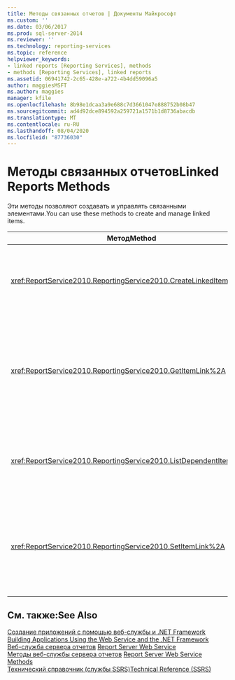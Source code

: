 ```yaml
---
title: Методы связанных отчетов | Документы Майкрософт
ms.custom: ''
ms.date: 03/06/2017
ms.prod: sql-server-2014
ms.reviewer: ''
ms.technology: reporting-services
ms.topic: reference
helpviewer_keywords:
- linked reports [Reporting Services], methods
- methods [Reporting Services], linked reports
ms.assetid: 06941742-2c65-428e-a722-4b4dd59096a5
author: maggiesMSFT
ms.author: maggies
manager: kfile
ms.openlocfilehash: 8b98e1dcaa3a9e688c7d3661047e888752b08b47
ms.sourcegitcommit: ad4d92dce894592a259721a1571b1d8736abacdb
ms.translationtype: MT
ms.contentlocale: ru-RU
ms.lasthandoff: 08/04/2020
ms.locfileid: "87736030"
---
```

# <a name="linked-reports-methods"></a><span data-ttu-id="e1f44-102">Методы связанных отчетов</span><span class="sxs-lookup"><span data-stu-id="e1f44-102">Linked Reports Methods</span></span>
  <span data-ttu-id="e1f44-103">Эти методы позволяют создавать и управлять связанными элементами.</span><span class="sxs-lookup"><span data-stu-id="e1f44-103">You can use these methods to create and manage linked items.</span></span>  
  
|<span data-ttu-id="e1f44-104">Метод</span><span class="sxs-lookup"><span data-stu-id="e1f44-104">Method</span></span>|<span data-ttu-id="e1f44-105">Действие</span><span class="sxs-lookup"><span data-stu-id="e1f44-105">Action</span></span>|  
|------------|------------|  
|<xref:ReportService2010.ReportingService2010.CreateLinkedItem%2A>|<span data-ttu-id="e1f44-106">Добавляет новый связанный элемент в базу данных сервера отчетов.</span><span class="sxs-lookup"><span data-stu-id="e1f44-106">Adds a new linked item to the report server database.</span></span>|  
|<xref:ReportService2010.ReportingService2010.GetItemLink%2A>|<span data-ttu-id="e1f44-107">Возвращает имя элемента, описание которого используется для указанного связанного элемента.</span><span class="sxs-lookup"><span data-stu-id="e1f44-107">Returns the name of the item whose item definition is used for the specified linked item.</span></span>|  
|<xref:ReportService2010.ReportingService2010.ListDependentItems%2A>|<span data-ttu-id="e1f44-108">Возвращает список элементов, связанных с указанным элементом.</span><span class="sxs-lookup"><span data-stu-id="e1f44-108">Returns a list of the items that are linked to a specified item.</span></span>|  
|<xref:ReportService2010.ReportingService2010.SetItemLink%2A>|<span data-ttu-id="e1f44-109">Указывает элемент каталога, используемый для описания существующего связанного элемента.</span><span class="sxs-lookup"><span data-stu-id="e1f44-109">Specifies the catalog item that is used for the item definition of an existing linked item.</span></span>|  
  
## <a name="see-also"></a><span data-ttu-id="e1f44-110">См. также:</span><span class="sxs-lookup"><span data-stu-id="e1f44-110">See Also</span></span>  
 <span data-ttu-id="e1f44-111">[Создание приложений с помощью веб-службы и .NET Framework](../net-framework/building-applications-using-the-web-service-and-the-net-framework.md) </span><span class="sxs-lookup"><span data-stu-id="e1f44-111">[Building Applications Using the Web Service and the .NET Framework](../net-framework/building-applications-using-the-web-service-and-the-net-framework.md) </span></span>  
 <span data-ttu-id="e1f44-112">[Веб-служба сервера отчетов](../report-server-web-service.md) </span><span class="sxs-lookup"><span data-stu-id="e1f44-112">[Report Server Web Service](../report-server-web-service.md) </span></span>  
 <span data-ttu-id="e1f44-113">[Методы веб-службы сервера отчетов](report-server-web-service-methods.md) </span><span class="sxs-lookup"><span data-stu-id="e1f44-113">[Report Server Web Service Methods](report-server-web-service-methods.md) </span></span>  
 [<span data-ttu-id="e1f44-114">Технический справочник (службы SSRS)</span><span class="sxs-lookup"><span data-stu-id="e1f44-114">Technical Reference &#40;SSRS&#41;</span></span>](../../technical-reference-ssrs.md)  
  
  
